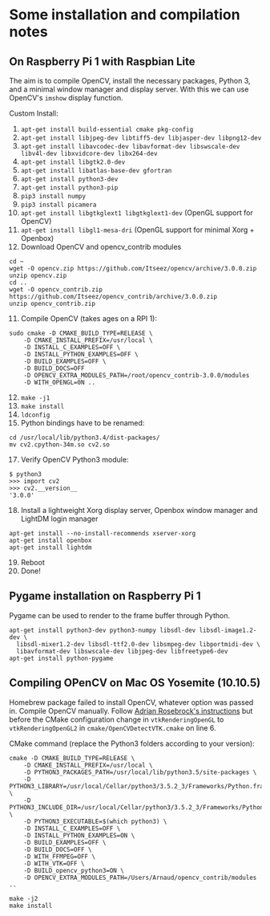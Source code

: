# Some installation and compilation notes

## On Raspberry Pi 1 with Raspbian Lite

The aim is to compile OpenCV, install the necessary packages, Python 3, and a minimal window manager
and display server. With this we can use OpenCV's ```imshow``` display function.
 
Custom Install:
1. ```apt-get install build-essential cmake pkg-config```
2. ```apt-get install libjpeg-dev libtiff5-dev libjasper-dev libpng12-dev```
3. ```apt-get install libavcodec-dev libavformat-dev libswscale-dev libv4l-dev libxvidcore-dev libx264-dev```
4. ```apt-get install libgtk2.0-dev```
5. ```apt-get install libatlas-base-dev gfortran```
6. ```apt-get install python3-dev```
7. ```apt-get install python3-pip```
8. ```pip3 install numpy```
9. ```pip3 install picamera```
9. ```apt-get install libgtkglext1 libgtkglext1-dev``` (OpenGL support for OpenCV)
10. ```apt-get install libgl1-mesa-dri``` (OpenGL support for minimal Xorg + Openbox)
10. Download OpenCV and opencv_contrib modules
```
cd ~
wget -O opencv.zip https://github.com/Itseez/opencv/archive/3.0.0.zip
unzip opencv.zip
cd ..
wget -O opencv_contrib.zip https://github.com/Itseez/opencv_contrib/archive/3.0.0.zip
unzip opencv_contrib.zip
```
11. Compile OpenCV (takes ages on a RPI 1):
```
sudo cmake -D CMAKE_BUILD_TYPE=RELEASE \
	-D CMAKE_INSTALL_PREFIX=/usr/local \
	-D INSTALL_C_EXAMPLES=OFF \
	-D INSTALL_PYTHON_EXAMPLES=OFF \
	-D BUILD_EXAMPLES=OFF \
	-D BUILD_DOCS=OFF
	-D OPENCV_EXTRA_MODULES_PATH=/root/opencv_contrib-3.0.0/modules
	-D WITH_OPENGL=0N ..
```
12. ```make -j1```
13. ```make install```
14. ```ldconfig```
15. Python bindings have to be renamed:
```
cd /usr/local/lib/python3.4/dist-packages/
mv cv2.cpython-34m.so cv2.so
```
17. Verify OpenCV Python3 module:
```
$ python3
>>> import cv2
>>> cv2.__version__
'3.0.0'
```
18. Install a lightweight Xorg display server, Openbox window manager and LightDM login manager
```
apt-get install --no-install-recommends xserver-xorg
apt-get install openbox
apt-get install lightdm
```
19. Reboot
20. Done!


## Pygame installation on Raspberry Pi 1

Pygame can be used to render to the frame buffer through Python.

```
apt-get install python3-dev python3-numpy libsdl-dev libsdl-image1.2-dev \
  libsdl-mixer1.2-dev libsdl-ttf2.0-dev libsmpeg-dev libportmidi-dev \
  libavformat-dev libswscale-dev libjpeg-dev libfreetype6-dev
apt-get install python-pygame 
```


## Compiling OPenCV on Mac OS Yosemite (10.10.5)

Homebrew package failed to install OpenCV, whatever option was passed in. Compile OpenCV manually.
Follow [Adrian Rosebrock's instructions](http://www.pyimagesearch.com/2015/06/29/install-opencv-3-0-and-python-3-4-on-osx/) 
but before the CMake configuration change in ```vtkRenderingOpenGL``` to ```vtkRenderingOpenGL2``` in ```cmake/OpenCVDetectVTK.cmake``` on line 6.  
  
CMake command (replace the Python3 folders according to your version):
```
cmake -D CMAKE_BUILD_TYPE=RELEASE \
	-D CMAKE_INSTALL_PREFIX=/usr/local \
	-D PYTHON3_PACKAGES_PATH=/usr/local/lib/python3.5/site-packages \
	-D PYTHON3_LIBRARY=/usr/local/Cellar/python3/3.5.2_3/Frameworks/Python.framework/Versions/3.5/lib/libpython3.5m.dylib \
	-D PYTHON3_INCLUDE_DIR=/usr/local/Cellar/python3/3.5.2_3/Frameworks/Python.framework/Versions/3.5/include/python3.5m \
	-D PYTHON3_EXECUTABLE=$(which python3) \
	-D INSTALL_C_EXAMPLES=OFF \
	-D INSTALL_PYTHON_EXAMPLES=ON \
	-D BUILD_EXAMPLES=OFF \
	-D BUILD_DOCS=OFF \
	-D WITH_FFMPEG=OFF \
	-D WITH_VTK=OFF \
	-D BUILD_opencv_python3=ON \
	-D OPENCV_EXTRA_MODULES_PATH=/Users/Arnaud/opencv_contrib/modules ..

make -j2
make install
```